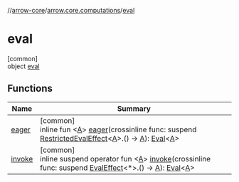 //[arrow-core](../../../index.md)/[arrow.core.computations](../index.md)/[eval](index.md)

# eval

[common]\
object [eval](index.md)

## Functions

| Name | Summary |
|---|---|
| [eager](eager.md) | [common]<br>inline fun &lt;[A](eager.md)&gt; [eager](eager.md)(crossinline func: suspend [RestrictedEvalEffect](../-restricted-eval-effect/index.md)&lt;[A](eager.md)&gt;.() -&gt; [A](eager.md)): [Eval](../../arrow.core/-eval/index.md)&lt;[A](eager.md)&gt; |
| [invoke](invoke.md) | [common]<br>inline suspend operator fun &lt;[A](invoke.md)&gt; [invoke](invoke.md)(crossinline func: suspend [EvalEffect](../-eval-effect/index.md)&lt;*&gt;.() -&gt; [A](invoke.md)): [Eval](../../arrow.core/-eval/index.md)&lt;[A](invoke.md)&gt; |
